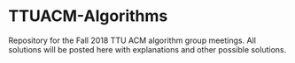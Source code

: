 # TTUACM-Algorithms

Repository for the Fall 2018 TTU ACM algorithm group meetings. All solutions will be posted here with explanations and other possible solutions.
